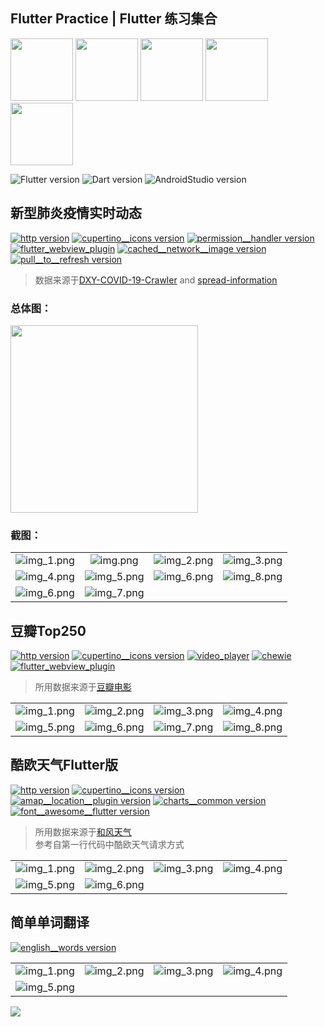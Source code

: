 ## Flutter Practice | Flutter 练习集合

<img src="https://img.icons8.com/bubbles/300/000000/touchscreen-smartphone.png" width="100">
<img src="https://img.icons8.com/bubbles/300/000000/medical-doctor.png" width="100">
<img src="https://img.icons8.com/bubbles/300/000000/clapperboard.png" width="100">
<img src="https://img.icons8.com/bubbles/300/000000/clouds.png" width="100">
<img src="https://img.icons8.com/bubbles/300/000000/ms-word.png" width="100">

![Flutter version](https://img.shields.io/badge/flutter-1.9.1+hotfix.6-orange.svg)
![Dart version](https://img.shields.io/badge/dart-2.6.1-orange.svg)
![AndroidStudio version](https://img.shields.io/badge/AndroidStudio-3.2-orange)

## 新型肺炎疫情实时动态

[![http version](https://img.shields.io/badge/http-0.12.0-green.svg)](https://pub.dev/packages/http)
[![cupertino__icons version](https://img.shields.io/badge/cupertino_icons-0.1.2-green.svg)](https://pub.dev/packages/cupertino_icons)
[![permission__handler version](https://img.shields.io/badge/permission__handler-4.2.0-brightgreen)](https://pub.dev/packages/permission_handler)
[![flutter_webview_plugin](https://img.shields.io/badge/flutter__webview__plugin-0.2.0-brightgreen)](https://pub.dev/packages/flutter_webview_plugin)
[![cached__network__image version](https://img.shields.io/badge/cached__network__image-1.1.3-brightgreen)](https://pub.dev/packages/cached_network_image)
[![pull__to__refresh version](https://img.shields.io/badge/pull__to__refresh-1.5.8-brightgreen)](https://pub.dev/packages/pull_to_refresh)

> 数据来源于[DXY-COVID-19-Crawler](https://github.com/BlankerL/DXY-COVID-19-Crawler) and [spread-information](https://github.com/programmerauthor/spread-information)


### 总体图：

<img src="https://s2.ax1x.com/2020/02/15/1zOrut.png" width=300>

### 截图：

|||||
|:--:|:--:|:--:|:--:|
|![img_1.png](https://upload-images.jianshu.io/upload_images/9140378-8997678d2ff1c270.png)|![img.png](https://upload-images.jianshu.io/upload_images/9140378-77d0576e419a7e24.png)|![img_2.png](https://upload-images.jianshu.io/upload_images/9140378-a28ead82567f8cde.png)|![img_3.png](https://upload-images.jianshu.io/upload_images/9140378-4bca14ad0ca17251.png)|
|![img_4.png](https://upload-images.jianshu.io/upload_images/9140378-2e9d552a99271c86.png)|![img_5.png](https://upload-images.jianshu.io/upload_images/9140378-c681e84ea534eb2e.png)|![img_6.png](https://upload-images.jianshu.io/upload_images/9140378-eb45eca549d64212.png)|![img_8.png](https://upload-images.jianshu.io/upload_images/9140378-bfa92369933304aa.png)|
|![img_6.png](https://upload-images.jianshu.io/upload_images/9140378-6c06715140990b18.png)|![img_7.png](https://upload-images.jianshu.io/upload_images/9140378-6e572437b95e526e.png)|||

## 豆瓣Top250

[![http version](https://img.shields.io/badge/http-0.12.0-green.svg)](https://pub.dev/packages/http)
[![cupertino__icons version](https://img.shields.io/badge/cupertino_icons-0.1.2-green.svg)](https://pub.dev/packages/cupertino_icons)
[![video_player](https://img.shields.io/badge/video__player-0.6.0-brightgreen)](https://pub.dev/packages/video_player)
[![chewie](https://img.shields.io/badge/chewie-0.7.0-brightgreen)](https://pub.dev/packages/chewie)
[![flutter_webview_plugin](https://img.shields.io/badge/flutter__webview__plugin-0.2.0-brightgreen)](https://pub.dev/packages/flutter_webview_plugin)

> 所用数据来源于[豆瓣电影](https://douban-api-docs.zce.me/) 

|||||
|:--:|:--:|:--:|:--:|
|![img_1.png](https://upload-images.jianshu.io/upload_images/9140378-16404779ba734ec5.png)|![img_2.png](https://upload-images.jianshu.io/upload_images/9140378-722b142b9bd638a3.png)|![img_3.png](https://upload-images.jianshu.io/upload_images/9140378-e738b2d8b52a8fe1.png)|![img_4.png](https://upload-images.jianshu.io/upload_images/9140378-0d98af63887a9773.png)|
|![img_5.png](https://upload-images.jianshu.io/upload_images/9140378-bed57eb6d200bdda.png)|![img_6.png](https://upload-images.jianshu.io/upload_images/9140378-bc3ab70ca01fb9d0.png)|![img_7.png](https://upload-images.jianshu.io/upload_images/9140378-acdaad1e96cba511.png)|![img_8.png](https://upload-images.jianshu.io/upload_images/9140378-e89f05de093e0b09.png)|![img_9.png](https://upload-images.jianshu.io/upload_images/9140378-5377de849d3db4da.png)|


## 酷欧天气Flutter版

[![http version](https://img.shields.io/badge/http-0.12.0-green.svg)](https://pub.dev/packages/http)
[![cupertino__icons version](https://img.shields.io/badge/cupertino_icons-0.1.2-green.svg)](https://pub.dev/packages/cupertino_icons)
[![amap__location__plugin version](https://img.shields.io/badge/amap__location__plugin-0.2.0-green.svg)](https://pub.dev/packages/amap_location_plugin)
[![charts__common version](https://img.shields.io/badge/charts__common-0.5.0-green.svg)](https://pub.dev/packages/charts_common)
[![font__awesome__flutter version](https://img.shields.io/badge/font__awesome__flutter-8.4.0-green.svg)](https://pub.dev/packages/font_awesome_flutter)


> 所用数据来源于[和风天气](https://dev.heweather.com/) <br> 参考自第一行代码中酷欧天气请求方式

|||||
|:--:|:--:|:--:|:--:|
|![img_1.png](https://upload-images.jianshu.io/upload_images/9140378-71965eed98e73cff.png)|![img_2.png](https://upload-images.jianshu.io/upload_images/9140378-7e1336f65c2ea37a.png)|![img_3.png](https://upload-images.jianshu.io/upload_images/9140378-c6dd24ca689b44de.png)|![img_4.png](https://upload-images.jianshu.io/upload_images/9140378-74904da34801ed24.png)|
|![img_5.png](https://upload-images.jianshu.io/upload_images/9140378-5bce1af2807fb48f.png)|![img_6.png](https://upload-images.jianshu.io/upload_images/9140378-c3dfba0c796081e3.png)|

## 简单单词翻译

[![english__words version](https://img.shields.io/badge/english__words-3.1.3-green.svg)](https://pub.dev/packages/english_words)

|||||
|:--:|:--:|:--:|:--:|
|![img_1.png](https://upload-images.jianshu.io/upload_images/9140378-f43fa1d1ee913227.png?)|![img_2.png](https://upload-images.jianshu.io/upload_images/9140378-3fec95d5a9de9154.png)|![img_3.png](https://upload-images.jianshu.io/upload_images/9140378-b606c35ee1efb0cf.png)|![img_4.png](https://upload-images.jianshu.io/upload_images/9140378-a8dc7c5b56a58fb0.png)|
|![img_5.png](https://upload-images.jianshu.io/upload_images/9140378-b2cb53531690a6c2.png)|

</div align='center'>

![](https://s2.ax1x.com/2020/02/14/1vFKot.png) 

</div>